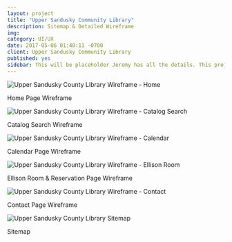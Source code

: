 ```yaml
---
layout: project
title: "Upper Sandusky Community Library"
description: Sitemap & Detailed Wireframe
img: 
category: UI/UX
date: 2017-05-06 01:40:11 -0700
client: Upper Sandusky Community Library
published: yes
sidebar: This will be placeholder Jeremy has all the details. This project was part of a website redesign for AES. To create the outline we gathered data using Analytics, industry-standard tools & techniques to determine competitors search ranking scores and advertising priorities. We were also able to determine primary user groups. We then analyized that data and provided an outline for the content and user flow of the website. The final report is below.
---
```


![Upper Sandusky County Library Wireframe - Home](/img/USCL/0.jpg)
<div class="caption">Home Page Wireframe</div>

![Upper Sandusky County Library Wireframe - Catalog Search](/img/USCL/catalog_search.jpg)
<div class="caption">Catalog Search Wireframe</div>

![Upper Sandusky County Library Wireframe - Calendar](/img/USCL/calendar.jpg)
<div class="caption">Calendar Page Wireframe</div>

![Upper Sandusky County Library Wireframe - Ellison Room](/img/USCL/ellison.jpg)
<div class="caption">Ellison Room & Reservation Page Wireframe</div>

![Upper Sandusky County Library Wireframe - Contact](/img/USCL/contact.jpg)
<div class="caption">Contact Page Wireframe</div>

![Upper Sandusky County Library Sitemap](/img/USCL/site_map.jpg)
<div class="caption">Sitemap</div>